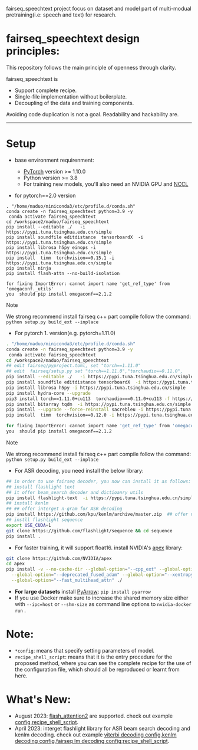 

fairseq_speechtext project focus on dataset and model part of multi-modual pretraining(i.e: speech and text) for research.
# fairseq_speechtext design principles:

This repository follows the main principle of openness through clarity.

fairseq_speechtext is 

* Support complete recipe.
* Single-file implementation without boilerplate.
* Decoupling of the data and training components.

Avoiding code duplication is not a goal. Readability and hackability are.

--------------------------------------------------------------------------------
# Setup
* base environment requirenment:
  * [PyTorch](http://pytorch.org/) version >= 1.10.0
  * Python version >= 3.8
  * For training new models, you'll also need an NVIDIA GPU and [NCCL](https://github.com/NVIDIA/nccl)
  


* for pytorch==2.0  version
```
. "/home/maduo/miniconda3/etc/profile.d/conda.sh"
conda create -n fairseq_speechtext python=3.9 -y
 conda activate fairseq_speechtext
cd /workspace2/maduo/fairseq_speechtext
pip install --editable ./   -i https://pypi.tuna.tsinghua.edu.cn/simple
pip install soundfile editdistance  tensorboardX  -i https://pypi.tuna.tsinghua.edu.cn/simple
pip install librosa h5py einops -i https://pypi.tuna.tsinghua.edu.cn/simple
pip install  timm  torchvision==0.15.1 -i https://pypi.tuna.tsinghua.edu.cn/simple
pip install ninja 
pip install flash-attn --no-build-isolation

for fixing ImportError: cannot import name 'get_ref_type' from 'omegaconf._utils'
you  should pip install omegaconf==2.1.2 

```

> [!NOTE]
> We strong recommend install fairseq c++ part compile follow the command: `python setup.py build_ext --inplace`




* For pytorch 1. version(e.g. pytorch=1.11.0)

``` bash
. "/home/maduo/miniconda3/etc/profile.d/conda.sh"
conda create -n fairseq_speechtext python=3.9 -y
 conda activate fairseq_speechtext
cd /workspace2/maduo/fairseq_speechtext
## edit fairseq/pyproject.toml, set "torch==1.11.0"
## edit  fairseq/setup.py set "torch==1.11.0","torchaudio==0.11.0",
pip install --editable ./   -i https://pypi.tuna.tsinghua.edu.cn/simple
pip install soundfile editdistance tensorboardX  -i https://pypi.tuna.tsinghua.edu.cn/simple
pip install librosa h5py -i https://pypi.tuna.tsinghua.edu.cn/simple
pip install hydra-core --upgrade
pip3 install torch==1.11.0+cu113  torchaudio===0.11.0+cu113 -f https://download.pytorch.org/whl/cu113/torch_stable.html  -i https://pypi.tuna.tsinghua.edu.cn/simple
pip install bitarray tqdm  -i https://pypi.tuna.tsinghua.edu.cn/simple
pip install --upgrade --force-reinstall sacrebleu -i https://pypi.tuna.tsinghua.edu.cn/simple
pip install  timm  torchvision==0.12.0 -i https://pypi.tuna.tsinghua.edu.cn/simple

for fixing ImportError: cannot import name 'get_ref_type' from 'omegaconf._utils'
you  should pip install omegaconf==2.1.2
```
> [!NOTE]
> We strong recommend install fairseq c++ part compile follow the command: `python setup.py build_ext --inplace`


* For ASR decoding, you need install the below library:
``` bash
## in order to use fairseq decoder, you now can install it as follows:
## install flashlight text
## it offer beam_search decoder and dictioanry utils
pip install flashlight-text  -i https://pypi.tuna.tsinghua.edu.cn/simple
## install kenlm
## ## offer interget n-gram for ASR decoding
pip install https://github.com/kpu/kenlm/archive/master.zip  ## offer n-gram 
## instll flashlight sequence
export USE_CUDA=1
git clone https://github.com/flashlight/sequence && cd sequence 
pip install .
```

* For faster training, it will support float16.
 install NVIDIA's [apex](https://github.com/NVIDIA/apex) library:
``` bash
git clone https://github.com/NVIDIA/apex
cd apex
pip install -v --no-cache-dir --global-option="--cpp_ext" --global-option="--cuda_ext" \
  --global-option="--deprecated_fused_adam" --global-option="--xentropy" \
  --global-option="--fast_multihead_attn" ./
```

* **For large datasets** install [PyArrow](https://arrow.apache.org/docs/python/install.html#using-pip): `pip install pyarrow`
* If you use Docker make sure to increase the shared memory size either with `--ipc=host` or `--shm-size`
 as command line options to `nvidia-docker run` .


# Note:
* `*config`: means that specify setting parameters of model.
* `recipe_shell_script`: means that it is the entry procedure for the proposed method, where you can see the complete recipe for the use of the configuration file, which should all be reproduced or learnt from here. 

# What's New:

* August 2023: [flash_attention2](https://github.com/shanguanma/fairseq_speechtext/blob/main/fairseq/modules/multihead_attention3.py) are supported. check out example [config](https://github.com/shanguanma/fairseq_speechtext/blob/main/examples/voicelm/voicelm2/config/pretrain/voicelm2_base_librispeech_flash_attention.yaml),[recipe_shell_script](https://github.com/shanguanma/fairseq_speechtext/blob/main/examples/voicelm/voicelm2/bash_voicelm2.sh).
* April 2023: interget flashlight library for ASR beam search decoding and kenlm decoding. check out example [viterbi decoding config](https://github.com/shanguanma/fairseq_speechtext/blob/main/examples/speech_recognition/new/conf/infer_viterbi_librispeech.yaml),[kenlm decoding config](https://github.com/shanguanma/fairseq_speechtext/blob/main/examples/speech_recognition/new/conf/infer_kenlm_lirispeech.yaml),[fairseq lm decoding config](https://github.com/shanguanma/fairseq_speechtext/blob/main/examples/speech_recognition/new/conf/infer_fsqlm_librispeech.yaml);[recipe_shell_script](https://github.com/shanguanma/fairseq_speechtext/blob/main/examples/voicelm/base_voicelm.sh).
